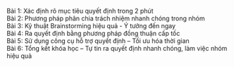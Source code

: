 Bài 1: Xác định rõ mục tiêu quyết định trong 2 phút  
Bài 2: Phương pháp phân chia trách nhiệm nhanh chóng trong nhóm  
Bài 3: Kỹ thuật Brainstorming hiệu quả - Ý tưởng đến ngay  
Bài 4: Ra quyết định bằng phương pháp đồng thuận cấp tốc  
Bài 5: Sử dụng công cụ hỗ trợ quyết định – Tối ưu hóa thời gian  
Bài 6: Tổng kết khóa học – Tự tin ra quyết định nhanh chóng, làm việc nhóm hiệu quả
